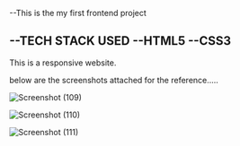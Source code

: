 --This is the my first frontend project 


--TECH STACK USED
--HTML5
--CSS3
--
This is a responsive website.

below are the screenshots attached for the reference.....

![Screenshot (109)](https://github.com/akdwivedi-explorer/1st-Project-/assets/148251314/b56d1073-8d5f-4a33-88b9-b65ddfc893d2)

![Screenshot (110)](https://github.com/akdwivedi-explorer/1st-Project-/assets/148251314/ebbf57c4-624c-4375-9902-ca21c7449b33)

![Screenshot (111)](https://github.com/akdwivedi-explorer/1st-Project-/assets/148251314/be128250-5300-468a-80fa-bcb19e7d4802)


